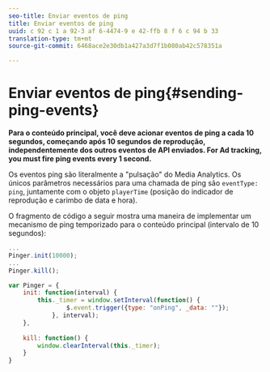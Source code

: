 ```yaml
---
seo-title: Enviar eventos de ping
title: Enviar eventos de ping
uuid: c 92 c 1 a 92-3 af 6-4474-9 e 42-ffb 8 f 6 c 94 b 33
translation-type: tm+mt
source-git-commit: 6468ace2e30db1a427a3d7f1b080ab42c578351a

---
```



# Enviar eventos de ping{#sending-ping-events}

**Para o conteúdo principal, você deve acionar eventos de ping a cada 10 segundos, começando após 10 segundos de reprodução, independentemente dos outros eventos de API enviados. For Ad tracking, you must fire ping events every 1 second.**

Os eventos ping são literalmente a "pulsação" do Media Analytics. Os únicos parâmetros necessários para uma chamada de ping são `eventType: ping`, juntamente com o objeto `playerTime` (posição do indicador de reprodução e carimbo de data e hora).

O fragmento de código a seguir mostra uma maneira de implementar um mecanismo de ping temporizado para o conteúdo principal (intervalo de 10 segundos):

```js
... 
Pinger.init(10000); 
... 
Pinger.kill();

var Pinger = { 
    init: function(interval) { 
        this._timer = window.setInterval(function() { 
                $.event.trigger({type: "onPing", _data: ""}); 
            }, interval); 
    }, 
     
    kill: function() { 
        window.clearInterval(this._timer); 
    } 
}
```

